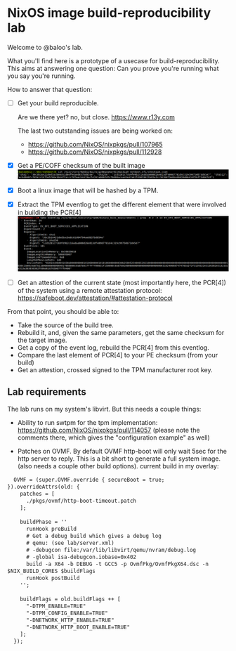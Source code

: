 # NixOS image build-reproducibility lab

Welcome to @baloo's lab.

What you'll find here is a prototype of a usecase for build-reproducibility. This aims at answering one question: Can you prove you're running what you say you're running.

How to answer that question:
  - [ ] Get your build reproducible.

    Are we there yet? no, but close. https://www.r13y.com

    The last two outstanding issues are being worked on:
      - https://github.com/NixOS/nixpkgs/pull/107965
      - https://github.com/NixOS/nixpkgs/pull/112928

  - [x] Get a PE/COFF checksum of the built image
    ![checksum](doc/images/checksum.png)

  - [x] Boot a linux image that will be hashed by a TPM.

  - [x] Extract the TPM eventlog to get the different element that were involved in building the PCR[4]
    ![eventlog](doc/images/eventlog.png)

  - [ ] Get an attestion of the current state (most importantly here, the PCR[4]) of the system using a remote attestation protocol:
    https://safeboot.dev/attestation/#attestation-protocol

From that point, you should be able to:
  - Take the source of the build tree.
  - Rebuild it, and, given the same parameters, get the same checksum for the target image.
  - Get a copy of the event log, rebuild the PCR[4] from this eventlog.
  - Compare the last element of PCR[4] to your PE checksum (from your build)
  - Get an attestion, crossed signed to the TPM manufacturer root key.

## Lab requirements

The lab runs on my system's libvirt. But this needs a couple things:

 - Ability to run swtpm for the tpm implementation:
   https://github.com/NixOS/nixpkgs/pull/114057
   (please note the comments there, which gives the "configuration example" as well)

 - Patches on OVMF. By default OVMF http-boot will only wait 5sec for the http server to reply. This is a bit short to generate a full system image. (also needs a couple other build options).
   current build in my overlay:
```
  OVMF = (super.OVMF.override { secureBoot = true; }).overrideAttrs(old: {
    patches = [
      ./pkgs/ovmf/http-boot-timeout.patch
    ];

    buildPhase = ''
      runHook preBuild
      # Get a debug build which gives a debug log
      # qemu: (see lab/server.xml)
      # -debugcon file:/var/lib/libvirt/qemu/nvram/debug.log
      # -global isa-debugcon.iobase=0x402
      build -a X64 -b DEBUG -t GCC5 -p OvmfPkg/OvmfPkgX64.dsc -n $NIX_BUILD_CORES $buildFlags
      runHook postBuild
    '';

    buildFlags = old.buildFlags ++ [
      "-DTPM_ENABLE=TRUE"
      "-DTPM_CONFIG_ENABLE=TRUE"
      "-DNETWORK_HTTP_ENABLE=TRUE"
      "-DNETWORK_HTTP_BOOT_ENABLE=TRUE"
    ];
  });
```
